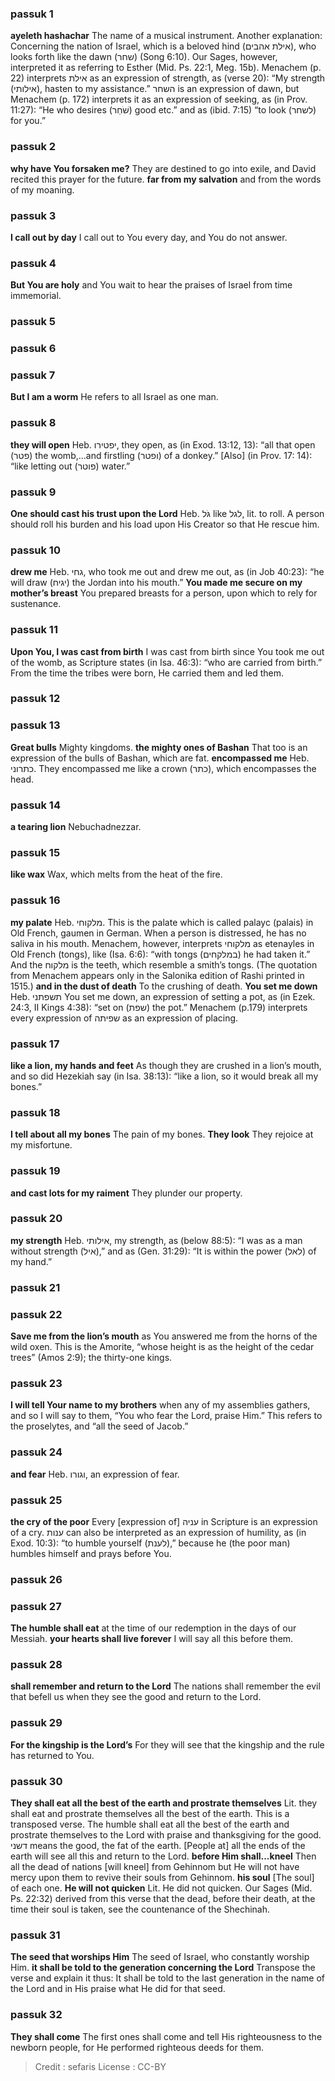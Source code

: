 
### passuk 1
<b>ayeleth hashachar</b> The name of a musical instrument. Another explanation: Concerning the nation of Israel, which is a beloved hind (אילת אהבים), who looks forth like the dawn (שחר) (Song 6:10). Our Sages, however, interpreted it as referring to Esther (Mid. Ps. 22:1, Meg. 15b). Menachem (p. 22) interprets אילת as an expression of strength, as (verse 20): “My strength (אילותי), hasten to my assistance.”
השחר is an expression of dawn, but Menachem (p. 172) interprets it as an expression of seeking, as (in Prov. 11:27): “He who desires (שֹׁחֵר) good etc.” and as (ibid. 7:15) “to look (לשחר) for you.”

### passuk 2
<b>why have You forsaken me?</b> They are destined to go into exile, and David recited this prayer for the future.
<b>far from my salvation</b> and from the words of my moaning.

### passuk 3
<b>I call out by day</b> I call out to You every day, and You do not answer.

### passuk 4
<b>But You are holy</b> and You wait to hear the praises of Israel from time immemorial.

### passuk 5

### passuk 6

### passuk 7
<b>But I am a worm</b> He refers to all Israel as one man.

### passuk 8
<b>they will open</b> Heb. יפטירו, they open, as (in Exod. 13:12, 13): “all that open (פטר) the womb,...and firstling (ופטר) of a donkey.” [Also] (in Prov. 17: 14): “like letting out (פוטר) water.”

### passuk 9
<b>One should cast his trust upon the Lord</b> Heb. גֹּל like לגל, lit. to roll. A person should roll his burden and his load upon His Creator so that He rescue him.

### passuk 10
<b>drew me</b> Heb. גחי, who took me out and drew me out, as (in Job 40:23): “he will draw (יגיח) the Jordan into his mouth.”
<b>You made me secure on my mother’s breast</b> You prepared breasts for a person, upon which to rely for sustenance.

### passuk 11
<b>Upon You, I was cast from birth</b> I was cast from birth since You took me out of the womb, as Scripture states (in Isa. 46:3): “who are carried from birth.” From the time the tribes were born, He carried them and led them.

### passuk 12

### passuk 13
<b>Great bulls</b> Mighty kingdoms.
<b>the mighty ones of Bashan</b> That too is an expression of the bulls of Bashan, which are fat.
<b>encompassed me</b> Heb. כתרוני. They encompassed me like a crown (כתר), which encompasses the head.

### passuk 14
<b>a tearing lion</b> Nebuchadnezzar.

### passuk 15
<b>like wax</b> Wax, which melts from the heat of the fire.

### passuk 16
<b>my palate</b> Heb. מלקוחי. This is the palate which is called palayc (palais) in Old French, gaumen in German. When a person is distressed, he has no saliva in his mouth. Menachem, however, interprets מלקוחי as etenayles in Old French (tongs), like (Isa. 6:6): “with tongs (במלקחים) he had taken it.” And the מלקוח is the teeth, which resemble a smith’s tongs. (The quotation from Menachem appears only in the Salonika edition of Rashi printed in 1515.)
<b>and in the dust of death</b> To the crushing of death.
<b>You set me down</b> Heb. תשפתני You set me down, an expression of setting a pot, as (in Ezek. 24:3, II Kings 4:38): “set on (שפת) the pot.” Menachem (p.179) interprets every expression of שפיתה as an expression of placing.

### passuk 17
<b>like a lion, my hands and feet</b> As though they are crushed in a lion’s mouth, and so did Hezekiah say (in Isa. 38:13): “like a lion, so it would break all my bones.”

### passuk 18
<b>I tell about all my bones</b> The pain of my bones.
<b>They look</b> They rejoice at my misfortune.

### passuk 19
<b>and cast lots for my raiment</b> They plunder our property.

### passuk 20
<b>my strength</b> Heb. אילותי, my strength, as (below 88:5): “I was as a man without strength (איל),” and as (Gen. 31:29): “It is within the power (לאל) of my hand.”

### passuk 21

### passuk 22
<b>Save me from the lion’s mouth</b> as You answered me from the horns of the wild oxen. This is the Amorite, “whose height is as the height of the cedar trees” (Amos 2:9); the thirty-one kings.

### passuk 23
<b>I will tell Your name to my brothers</b> when any of my assemblies gathers, and so I will say to them, “You who fear the Lord, praise Him.” This refers to the proselytes, and “all the seed of Jacob.”

### passuk 24
<b>and fear</b> Heb. וגורו, an expression of fear.

### passuk 25
<b>the cry of the poor</b> Every [expression of] עניה in Scripture is an expression of a cry. ענות can also be interpreted as an expression of humility, as (in Exod. 10:3): “to humble yourself (לענת),” because he (the poor man) humbles himself and prays before You.

### passuk 26

### passuk 27
<b>The humble shall eat</b> at the time of our redemption in the days of our Messiah.
<b>your hearts shall live forever</b> I will say all this before them.

### passuk 28
<b>shall remember and return to the Lord</b> The nations shall remember the evil that befell us when they see the good and return to the Lord.

### passuk 29
<b>For the kingship is the Lord’s</b> For they will see that the kingship and the rule has returned to You.

### passuk 30
<b>They shall eat all the best of the earth and prostrate themselves</b> Lit. they shall eat and prostrate themselves all the best of the earth. This is a transposed verse. The humble shall eat all the best of the earth and prostrate themselves to the Lord with praise and thanksgiving for the good. דשני means the good, the fat of the earth. [People at] all the ends of the earth will see all this and return to the Lord.
<b>before Him shall...kneel</b> Then all the dead of nations [will kneel] from Gehinnom but He will not have mercy upon them to revive their souls from Gehinnom.
<b>his soul</b> [The soul] of each one.
<b>He will not quicken</b> Lit. He did not quicken. Our Sages (Mid. Ps. 22:32) derived from this verse that the dead, before their death, at the time their soul is taken, see the countenance of the Shechinah.

### passuk 31
<b>The seed that worships Him</b> The seed of Israel, who constantly worship Him.
<b>it shall be told to the generation concerning the Lord</b> Transpose the verse and explain it thus: It shall be told to the last generation in the name of the Lord and in His praise what He did for that seed.

### passuk 32
<b>They shall come</b> The first ones shall come and tell His righteousness to the newborn people, for He performed righteous deeds for them.

>Credit : sefaris
>License : CC-BY